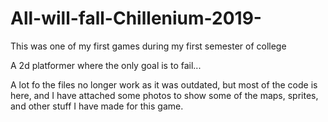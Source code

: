 # All-will-fall-Chillenium-2019-
This was one of my first games during my first semester of college

A 2d platformer where the only goal is to fail...

A lot fo the files no longer work as it was outdated, but most of the code is here, and I have attached some photos to show some of the maps, sprites, and other stuff I have made for this game.
